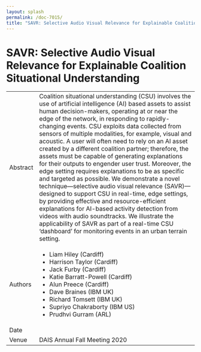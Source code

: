 ```yaml
---
layout: splash
permalink: /doc-7015/
title: "SAVR: Selective Audio Visual Relevance for Explainable Coalition Situational Understanding"
---
```


# SAVR: Selective Audio Visual Relevance for Explainable Coalition Situational Understanding

<table>
    <tbody>
    <tr>
        <td>Abstract</td>
        <td>Coalition situational understanding (CSU) involves the use of artificial intelligence (AI) based assets to assist human decision-makers, operating at or near the edge of the network, in responding to rapidly-changing events. CSU exploits data collected from sensors of multiple modalities, for example, visual and acoustic. A user will often need to rely on an AI asset created by a different coalition partner; therefore, the assets must be capable of generating explanations for their outputs to engender user trust. Moreover, the edge setting requires explanations to be as specific and targeted as possible. We demonstrate a novel technique—selective audio visual relevance (SAVR)—designed to support CSU in real-time, edge settings, by providing effective and resource-efficient explanations for AI-based activity detection from videos with audio soundtracks. We illustrate the applicability of SAVR as part of a real-time CSU ‘dashboard’ for monitoring events in an urban terrain setting. </td>
    </tr>
    <tr>
        <td>Authors</td>
        <td>
            <ul>
                <li>Liam Hiley (Cardiff)</li>
                <li>Harrison Taylor (Cardiff)</li>
                <li>Jack Furby (Cardiff)</li>
                <li>Katie Barratt-Powell (Cardiff)</li>
                <li>Alun Preece (Cardiff)</li>
                <li>Dave Braines (IBM UK)</li>
                <li>Richard Tomsett (IBM UK)</li>
                <li>Supriyo Chakraborty (IBM US)</li>
                <li>Prudhvi Gurram (ARL)</li>
            </ul>
        </td>
    </tr>
    <tr>
        <td>Date</td>
        <td></td>
    </tr>
    <tr>
        <td>Venue</td>
        <td>DAIS Annual Fall Meeting 2020</td>
        </tr>
    </tbody>
</table>

